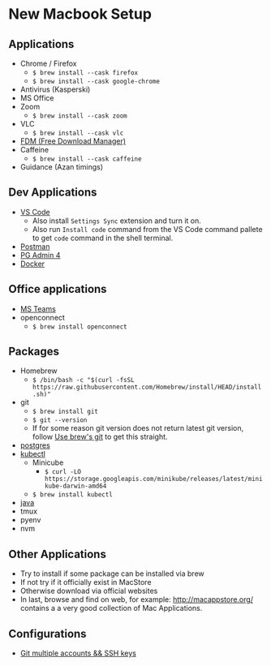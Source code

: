 # New Macbook Setup

## Applications

- Chrome / Firefox
    - `$ brew install --cask firefox`
    - `$ brew install --cask google-chrome`
- Antivirus (Kasperski)
- MS Office
- Zoom
    - `$ brew install --cask zoom`
- VLC
    - `$ brew install --cask vlc`
- [FDM (Free Download Manager)](https://www.freedownloadmanager.org/)
- Caffeine
    -  `$ brew install --cask caffeine`
- Guidance (Azan timings)
  
## Dev Applications

- [VS Code](https://code.visualstudio.com)
    - Also install `Settings Sync` extension and turn it on.
    - Also run `Install code` command from the VS Code command pallete to get `code` command in the shell terminal.
- [Postman](https://www.postman.com/downloads/)
- [PG Admin 4](https://www.pgadmin.org/download/)
- [Docker](https://desktop.docker.com/mac/stable/amd64/Docker.dmg)

## Office applications

- [MS Teams](https://www.microsoft.com/en-ww/microsoft-teams/download-app#desktopAppDownloadregion)
- openconnect
  - `$ brew install openconnect`

## Packages

- Homebrew
    - `$ /bin/bash -c "$(curl -fsSL https://raw.githubusercontent.com/Homebrew/install/HEAD/install.sh)"`
- git
  - `$ brew install git`
  - `$ git --version`
  - If for some reason git version does not return latest git version, follow [Use brew's git](https://katopz.medium.com/how-to-upgrade-git-ff00ea12be18) to get this straight.
- [postgres](https://postgresapp.com)
- [kubectl](https://kubernetes.io/docs/tasks/tools/install-kubectl-macos/)
    - Minicube
        - `$ curl -LO https://storage.googleapis.com/minikube/releases/latest/minikube-darwin-amd64`
    - `$ brew install kubectl`
- [java](./mac-jdk.md)
- tmux
- pyenv
- nvm

## Other Applications

- Try to install if some package can be installed via brew
- If not try if it officially exist in MacStore
- Otherwise download via official websites
- In last, browse and find on web, for example: http://macappstore.org/ contains a a very good collection of Mac Applications.

## Configurations

- [Git multiple accounts && SSH keys](https://medium.com/the-andela-way/a-practical-guide-to-managing-multiple-github-accounts-8e7970c8fd46)
